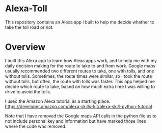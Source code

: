 # Alexa-Toll
This repository contains an Alexa app I built to help me decide whether to take the toll road or not.

# Overview
I built this Alexa app to learn how Alexa apps work, and to help me with my daily decision making
for the route to take to and from work.  Google maps usually recommended two different routes to
take, one with tolls, and one without tolls.  Sometimes, the route times were similar, so I took the
route without tolls, but often, the route with tolls was faster.  This app helped me decide which route
to take, based on how much extra time I was willing to drive to avoid the tolls.



I used the Amazon Alexa tutorial as a starting place.  https://developer.amazon.com/alexa-skills-kit/alexa-skill-python-tutorial

Note that I have removed the Google maps API calls in the python file as to not include personal key and information but have marked those lines where the code was removed.
